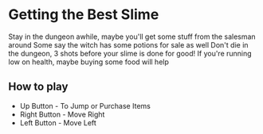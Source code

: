 # Getting the Best Slime
Stay in the dungeon awhile, maybe you'll get some stuff from the salesman around
Some say the witch has some potions for sale as well
Don't die in the dungeon, 3 shots before your slime is done for good!
If you're running low on health, maybe buying some food will help

## How to play
- Up Button - To Jump or Purchase Items
- Right Button - Move Right
- Left Button - Move Left
